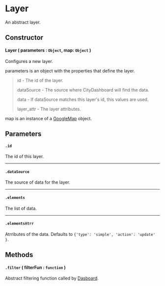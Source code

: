 # Layer
An abstract layer.

## Constructor

#### Layer ( parameters : `Object`, map: `Object` )
 Configures a new layer.

 parameters is an object with the properties that define the layer.

 > id - The id of the layer.
 >
 > dataSource - The source where CityDashboard will find the data.
 >
 > data - If dataSource matches this layer's id, this values are used.
 >
 > layer_attr - The layer attributes.
 
 map is an instance of a [GoogleMap](https://developers.google.com/maps/documentation/javascript/reference#Map) object.

## Parameters

#### `.id`
  The id of this layer.

---
#### `.dataSource`
  The source of data for the layer.

---
#### `.elements`
  The list of data.

---
#### `.elementsAtrr`
  Atrributes of the data. Defaults to `{'type': 'simple', 'action': 'update' }`.

## Methods

#### `.filter` ( filterFun : `function` )
  Abstract filtering function called by [Dasboard](/docs/docs/Dashboard.md).